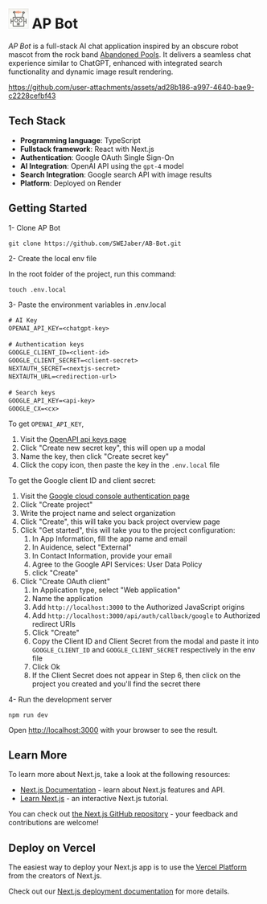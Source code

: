 
<h1 align="left">
  <img src="./public/ap-bot.webp" alt="AP Bot Logo" width="40" />
  AP Bot
</h1>

_AP Bot_ is a full-stack AI chat application inspired by an obscure robot mascot from the rock band <a href="https://www.discogs.com/artist/309052-Abandoned-Pools" target="_blank" rel="noopener noreferrer">Abandoned Pools</a>. It delivers a seamless chat experience similar to ChatGPT, enhanced with integrated search functionality and dynamic image result rendering.


https://github.com/user-attachments/assets/ad28b186-a997-4640-bae9-c2228cefbf43


## Tech Stack
- **Programming language**: TypeScript
- **Fullstack framework**: React with Next.js
- **Authentication**: Google OAuth Single Sign-On
- **AI Integration**: OpenAI API using the `gpt-4` model
- **Search Integration**: Google search API with image results
- **Platform**: Deployed on Render

## Getting Started

1- Clone AP Bot
```
git clone https://github.com/SWEJaber/AB-Bot.git
```

2- Create the local env file

In the root folder of the project, run this command:
```
touch .env.local
```

3- Paste the environment variables in .env.local
```
# AI Key
OPENAI_API_KEY=<chatgpt-key>

# Authentication keys
GOOGLE_CLIENT_ID=<client-id>
GOOGLE_CLIENT_SECRET=<client-secret>
NEXTAUTH_SECRET=<nextjs-secret>
NEXTAUTH_URL=<redirection-url>

# Search keys
GOOGLE_API_KEY=<api-key>
GOOGLE_CX=<cx>
```


To get `OPENAI_API_KEY`, 

   1. Visit the [OpenAPI api keys page](https://platform.openai.com/api-keys)
   2. Click "Create new secret key", this will open up a modal
   3. Name the key, then click "Create secret key"
   4. Click the copy icon, then paste the key in the `.env.local` file


To get the Google client ID and client secret:
   1. Visit the [Google cloud console authentication page](https://console.cloud.google.com/auth)
   2. Click "Create project"
   3. Write the project name and select organization
   4. Click "Create", this will take you back project overview page
   5. Click "Get started", this will take you to the project configuration:
        1. In App Information, fill the app name and email
        2. In Auidence, select "External"
        3. In Contact Information, provide your email
        4. Agree to the Google API Services: User Data Policy
        5. click "Create"
   6. Click "Create OAuth client"
        1. In Application type, select "Web application"
        2. Name the application
        3. Add `http://localhost:3000` to the Authorized JavaScript origins
        4. Add `http://localhost:3000/api/auth/callback/google` to Authorized redirect URIs
        5. Click "Create"
        6. Copy the Client ID and Client Secret from the modal and paste it into `GOOGLE_CLIENT_ID` and `GOOGLE_CLIENT_SECRET` respectively in the env file
        7. Click Ok
        8. If the Client Secret does not appear in Step 6, then click on the project you created and you'll find the secret there
     
    




4- Run the development server
```
npm run dev
```




Open [http://localhost:3000](http://localhost:3000) with your browser to see the result.


## Learn More

To learn more about Next.js, take a look at the following resources:

- [Next.js Documentation](https://nextjs.org/docs) - learn about Next.js features and API.
- [Learn Next.js](https://nextjs.org/learn) - an interactive Next.js tutorial.

You can check out [the Next.js GitHub repository](https://github.com/vercel/next.js) - your feedback and contributions are welcome!

## Deploy on Vercel

The easiest way to deploy your Next.js app is to use the [Vercel Platform](https://vercel.com/new?utm_medium=default-template&filter=next.js&utm_source=create-next-app&utm_campaign=create-next-app-readme) from the creators of Next.js.

Check out our [Next.js deployment documentation](https://nextjs.org/docs/app/building-your-application/deploying) for more details.
